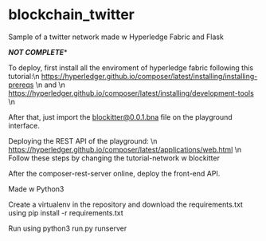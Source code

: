 # blockchain_twitter

Sample of a twitter network made w Hyperledge Fabric and Flask 

***********NOT COMPLETE************


To deploy, first install all the enviroment of hyperledge fabric following this tutorial:\n
https://hyperledger.github.io/composer/latest/installing/installing-prereqs \n
and \n
https://hyperledger.github.io/composer/latest/installing/development-tools \n

After that, just import the blockitter@0.0.1.bna file on the playground interface.

Deploying the REST API of the playground:
\n
https://hyperledger.github.io/composer/latest/applications/web.html
\n
Follow these steps by changing the tutorial-network w blockitter

After the composer-rest-server online, deploy the front-end API.

Made w Python3

Create a virtualenv in the repository and download the requirements.txt using pip install -r requirements.txt

Run using python3 run.py runserver

